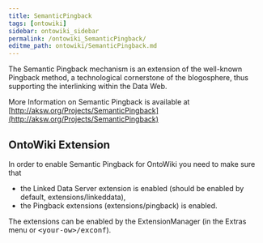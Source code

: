 ```yaml
---
title: SemanticPingback
tags: [ontowiki]
sidebar: ontowiki_sidebar
permalink: /ontowiki_SemanticPingback/
editme_path: ontowiki/SemanticPingback.md
---
```

The Semantic Pingback mechanism is an extension of the well-known Pingback method, a technological cornerstone of the blogosphere, thus supporting the interlinking within the Data Web.

More Information on Semantic Pingback is available at [http://aksw.org/Projects/SemanticPingback](http://aksw.org/Projects/SemanticPingback)

## OntoWiki Extension

In order to enable Semantic Pingback for OntoWiki you need to make sure that

- the Linked Data Server extension is enabled (should be enabled by default, extensions/linkeddata),
- the Pingback extensions (extensions/pingback) is enabled.

The extensions can be enabled by the ExtensionManager (in the Extras menu or <tt>&lt;your-ow&gt;/exconf</tt>).

